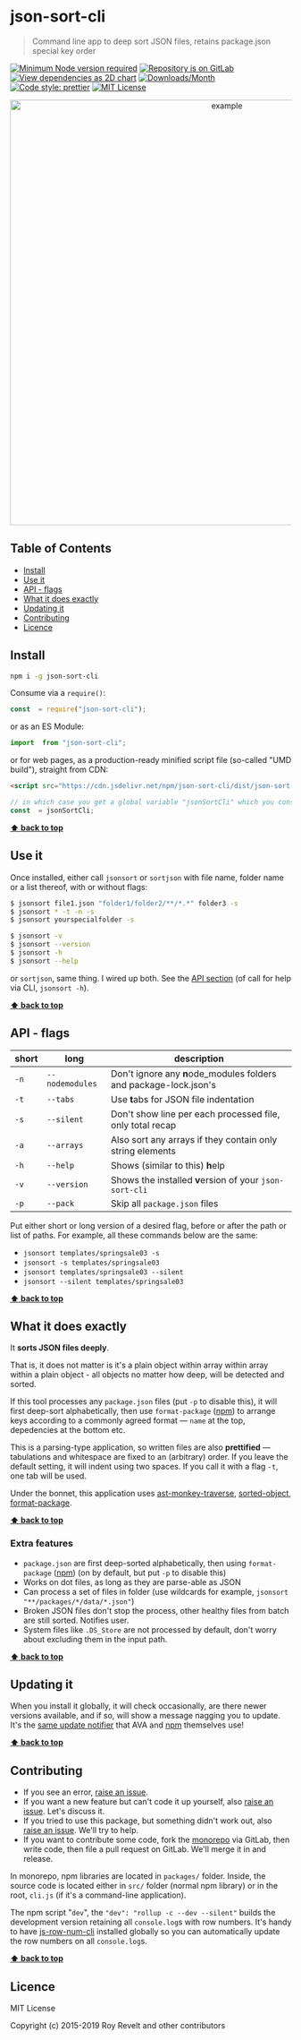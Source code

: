 # json-sort-cli

> Command line app to deep sort JSON files, retains package.json special key order

[![Minimum Node version required][node-img]][node-url]
[![Repository is on GitLab][gitlab-img]][gitlab-url]
[![View dependencies as 2D chart][deps2d-img]][deps2d-url]
[![Downloads/Month][downloads-img]][downloads-url]
[![Code style: prettier][prettier-img]][prettier-url]
[![MIT License][license-img]][license-url]

<div align="center">
  <img alt="example" src="https://glcdn.githack.com/codsen/codsen/raw/master/packages/json-sort-cli/media/quicktest.gif" width="760" align="center">
</div>

## Table of Contents

- [Install](#install)
- [Use it](#use-it)
- [API - flags](#api---flags)
- [What it does exactly](#what-it-does-exactly)
- [Updating it](#updating-it)
- [Contributing](#contributing)
- [Licence](#licence)

## Install

```bash
npm i -g json-sort-cli
```

Consume via a `require()`:

```js
const  = require("json-sort-cli");
```

or as an ES Module:

```js
import  from "json-sort-cli";
```

or for web pages, as a production-ready minified script file (so-called "UMD build"), straight from CDN:

```html
<script src="https://cdn.jsdelivr.net/npm/json-sort-cli/dist/json-sort-cli.umd.js"></script>
```

```js
// in which case you get a global variable "jsonSortCli" which you consume like this:
const  = jsonSortCli;
```

**[⬆ back to top](#)**

## Use it

Once installed, either call `jsonsort` or `sortjson` with file name, folder name or a list thereof, with or without flags:

```bash
$ jsonsort file1.json "folder1/folder2/**/*.*" folder3 -s
$ jsonsort * -t -n -s
$ jsonsort yourspecialfolder -s

$ jsonsort -v
$ jsonsort --version
$ jsonsort -h
$ jsonsort --help
```

or `sortjson`, same thing. I wired up both. See the [API section](#api---flags) (of call for help via CLI, `jsonsort -h`).

**[⬆ back to top](#)**

## API - flags

| short | long            | description                                                       |
| ----- | --------------- | ----------------------------------------------------------------- |
| `-n`  | `--nodemodules` | Don't ignore any **n**ode_modules folders and package-lock.json's |
| `-t`  | `--tabs`        | Use **t**abs for JSON file indentation                            |
| `-s`  | `--silent`      | Don't show line per each processed file, only total recap         |
| `-a`  | `--arrays`      | Also sort any arrays if they contain only string elements         |
| `-h`  | `--help`        | Shows (similar to this) **h**elp                                  |
| `-v`  | `--version`     | Shows the installed **v**ersion of your `json-sort-cli`           |
| `-p`  | `--pack`        | Skip all `package.json` files                                     |

Put either short or long version of a desired flag, before or after the path or list of paths. For example, all these commands below are the same:

- `jsonsort templates/springsale03 -s`
- `jsonsort -s templates/springsale03`
- `jsonsort templates/springsale03 --silent`
- `jsonsort --silent templates/springsale03`

**[⬆ back to top](#)**

## What it does exactly

It **sorts JSON files deeply**.

That is, it does not matter is it's a plain object within array within array within a plain object - all objects no matter how deep, will be detected and sorted.

If this tool processes any `package.json` files (put `-p` to disable this), it will first deep-sort alphabetically, then use `format-package` ([npm](https://www.npmjs.com/package/format-package)) to arrange keys according to a commonly agreed format — `name` at the top, depedencies at the bottom etc.

This is a parsing-type application, so written files are also **prettified** — tabulations and whitespace are fixed to an (arbitrary) order. If you leave the default setting, it will indent using two spaces. If you call it with a flag `-t`, one tab will be used.

Under the bonnet, this application uses [ast-monkey-traverse](https://www.npmjs.com/package/ast-monkey-traverse), [sorted-object](https://www.npmjs.com/package/sorted-object), [format-package](https://www.npmjs.com/package/format-package).

**[⬆ back to top](#)**

### Extra features

- `package.json` are first deep-sorted alphabetically, then using `format-package` ([npm](https://www.npmjs.com/package/format-package)) (on by default, but put `-p` to disable this)
- Works on dot files, as long as they are parse-able as JSON
- Can process a set of files in folder (use wildcards for example, `jsonsort "**/packages/*/data/*.json"`)
- Broken JSON files don't stop the process, other healthy files from batch are still sorted. Notifies user.
- System files like `.DS_Store` are not processed by default, don't worry about excluding them in the input path.

**[⬆ back to top](#)**

## Updating it

When you install it globally, it will check occasionally, are there newer versions available, and if so, will show a message nagging you to update. It's the [same update notifier](https://www.npmjs.com/package/update-notifier) that AVA and [npm](https://www.npmjs.com/package/npm) themselves use!

**[⬆ back to top](#)**

## Contributing

- If you see an error, [raise an issue](<https://gitlab.com/codsen/codsen/issues/new?issue[title]=json-sort-cli%20package%20-%20put%20title%20here&issue[description]=**Which%20package%20is%20this%20issue%20for**%3A%20%0Ajson-sort-cli%0A%0A**Describe%20the%20issue%20(if%20necessary)**%3A%20%0A%0A%0A%2Fassign%20%40revelt>).
- If you want a new feature but can't code it up yourself, also [raise an issue](<https://gitlab.com/codsen/codsen/issues/new?issue[title]=json-sort-cli%20package%20-%20put%20title%20here&issue[description]=**Which%20package%20is%20this%20issue%20for**%3A%20%0Ajson-sort-cli%0A%0A**Describe%20the%20issue%20(if%20necessary)**%3A%20%0A%0A%0A%2Fassign%20%40revelt>). Let's discuss it.
- If you tried to use this package, but something didn't work out, also [raise an issue](<https://gitlab.com/codsen/codsen/issues/new?issue[title]=json-sort-cli%20package%20-%20put%20title%20here&issue[description]=**Which%20package%20is%20this%20issue%20for**%3A%20%0Ajson-sort-cli%0A%0A**Describe%20the%20issue%20(if%20necessary)**%3A%20%0A%0A%0A%2Fassign%20%40revelt>). We'll try to help.
- If you want to contribute some code, fork the [monorepo](https://gitlab.com/codsen/codsen/) via GitLab, then write code, then file a pull request on GitLab. We'll merge it in and release.

In monorepo, npm libraries are located in `packages/` folder. Inside, the source code is located either in `src/` folder (normal npm library) or in the root, `cli.js` (if it's a command-line application).

The npm script "`dev`", the `"dev": "rollup -c --dev --silent"` builds the development version retaining all `console.log`s with row numbers. It's handy to have [js-row-num-cli](https://www.npmjs.com/package/js-row-num-cli) installed globally so you can automatically update the row numbers on all `console.log`s.

**[⬆ back to top](#)**

## Licence

MIT License

Copyright (c) 2015-2019 Roy Revelt and other contributors

[node-img]: https://img.shields.io/node/v/json-sort-cli.svg?style=flat-square&label=works%20on%20node
[node-url]: https://www.npmjs.com/package/json-sort-cli
[gitlab-img]: https://img.shields.io/badge/repo-on%20GitLab-brightgreen.svg?style=flat-square
[gitlab-url]: https://gitlab.com/codsen/codsen/tree/master/packages/json-sort-cli
[deps2d-img]: https://img.shields.io/badge/deps%20in%202D-see_here-08f0fd.svg?style=flat-square
[deps2d-url]: http://npm.anvaka.com/#/view/2d/json-sort-cli
[downloads-img]: https://img.shields.io/npm/dm/json-sort-cli.svg?style=flat-square
[downloads-url]: https://npmcharts.com/compare/json-sort-cli
[prettier-img]: https://img.shields.io/badge/code_style-prettier-ff69b4.svg?style=flat-square
[prettier-url]: https://prettier.io
[license-img]: https://img.shields.io/badge/licence-MIT-51c838.svg?style=flat-square
[license-url]: https://gitlab.com/codsen/codsen/blob/master/LICENSE
